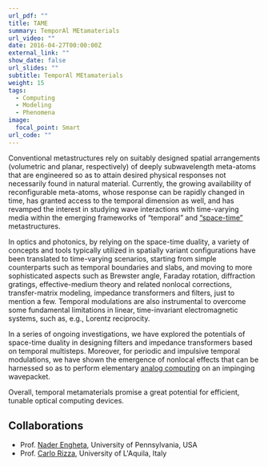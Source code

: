 ```yaml
---
url_pdf: ""
title: TAME
summary: TemporAl MEtamaterials
url_video: ""
date: 2016-04-27T00:00:00Z
external_link: ""
show_date: false
url_slides: ""
subtitle: TemporAl MEtamaterials
weight: 15
tags:
  - Computing
  - Modeling
  - Phenomena
image:
  focal_point: Smart
url_code: ""
---
```


Conventional metastructures rely on suitably designed spatial arrangements (volumetric and planar, respectively) of deeply subwavelength meta-atoms that are engineered so as to attain desired physical responses not necessarily found in natural material. Currently, the growing availability of reconfigurable meta-atoms, whose response can be rapidly changed in time, has granted access to the temporal dimension as well, and has revamped the interest in studying wave interactions with time-varying media within the emerging frameworks of “temporal” and [“space-time”](/project/stem) metastructures.

In optics and photonics, by relying on the space-time duality, a variety of concepts and tools typically utilized in spatially variant configurations have been translated to time-varying scenarios, starting from simple counterparts such as temporal boundaries and slabs, and moving to more sophisticated aspects such as Brewster angle, Faraday rotation, diffraction gratings, effective-medium theory and related nonlocal corrections, transfer-matrix modeling, impedance transformers and filters, just to mention a few. Temporal modulations are also instrumental to overcome some fundamental limitations in linear, time-invariant electromagnetic systems, such as, e.g., Lorentz reciprocity.

In a series of ongoing investigations, we have explored the potentials of space-time duality in designing filters and impedance transformers based on temporal multisteps.
Moreover, for periodic and impulsive temporal modulations, we have shown the emergence of nonlocal effects that can be harnessed so as to perform elementary [analog computing](/project/comet) on an impinging wavepacket.

Overall, temporal metamaterials promise a great potential for efficient, tunable optical computing devices.

## Collaborations
- Prof. [Nader Engheta], University of Pennsylvania, USA
- Prof. [Carlo Rizza], University of L'Aquila, Italy


[Carlo Rizza]:https://sites.google.com/site/rizzacarlo81/

[Nader Engheta]:https://www.seas.upenn.edu/~engheta/index.htm
